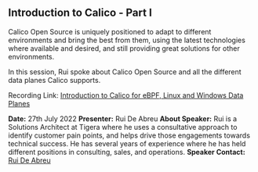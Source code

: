 Introduction to Calico - Part I
-------------------------------

Calico Open Source is uniquely positioned to adapt to different environments and bring the best from them, using the latest technologies where available and desired, and still providing great solutions for other environments.

In this session, Rui spoke about Calico Open Source and all the different data planes Calico supports.

Recording Link: [Introduction to Calico for eBPF, Linux and Windows Data Planes](https://youtu.be/cWU7LbtpADo)

**Date:** 27th July 2022
**Presenter:** Rui De Abreu
**About Speaker:** Rui is a Solutions Architect at Tigera where he uses a consultative approach to identify customer pain points, and helps drive those engagements towards technical success. He has several years of experience where he has held different positions in consulting, sales, and operations.
**Speaker Contact:** [Rui De Abreu](https://www.linkedin.com/in/ruideabreu/)
